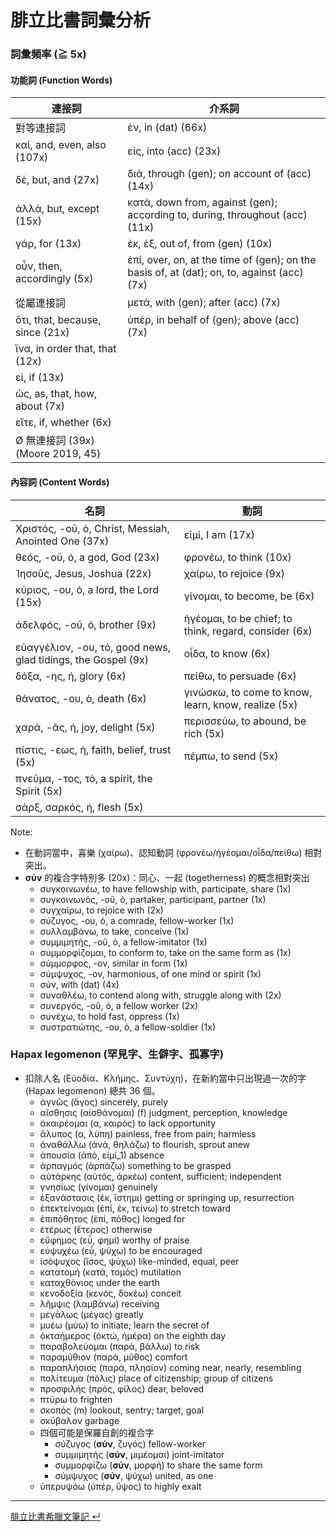# 腓立比書詞彙分析

### 詞彙頻率 (≧ 5x)
 
 #### 功能詞 (Function Words)

| 連接詞                             | 介系詞                                                                                        |
|---------------------------------|--------------------------------------------------------------------------------------------|
| 對等連接詞                           | ἐν, in (dat) (66x)                                                                         |
| καί, and, even, also (107x)     | εἰς, into (acc) (23x)                                                                      |
| δέ, but, and (27x)              | διά, through (gen); on account of (acc) (14x)                                              |
| ἀλλά, but, except (15x)         | κατά, down from, against (gen); according to, during, throughout (acc) (11x)               |
| γάρ, for (13x)                  | ἐκ, ἐξ, out of, from (gen) (10x)                                                           |
| οὖν, then, accordingly (5x)     | ἐπί, over, on, at the time of (gen); on the basis of, at (dat); on, to, against (acc) (7x) |
| 從屬連接詞                           | μετά, with (gen); after (acc) (7x)                                                         |
| ὅτι, that, because, since (21x) | ὑπέρ, in behalf of (gen); above (acc) (7x)                                                 |
| ἵνα, in order that, that (12x)  |                                                                                            |
| εἰ, if (13x)                    |                                                                                            |
| ὡς, as, that, how, about (7x)   |                                                                                            |
| εἴτε, if, whether (6x)          |                                                                                            |
| Ø 無連接詞 (39x) (Moore 2019, 45)   | |



 #### 內容詞 (Content Words)

| 名詞                                                            | 動詞 |
|---------------------------------------------------------------|-------------------------------------------------------|
| Χριστός, -οῦ, ὁ, Christ, Messiah, Anointed One (37x)          | εἰμί, I am (17x)                                      |
| θεός, -οῦ, ὁ, a god, God (23x)                                | φρονέω, to think (10x)                                |
| Ἰησοῦς, Jesus, Joshua (22x)                                   | χαίρω, to rejoice (9x)                                |
| κύριος, -ου, ὁ, a lord, the Lord (15x)                        | γίνομαι, to become, be (6x)                           |
| ἀδελφός, -οῦ, ὁ, brother (9x)                                 | ἡγέομαι, to be chief; to think, regard, consider (6x) |
| εὐαγγέλιον, -ου, τό, good news, glad tidings, the Gospel (9x) | οἶδα, to know (6x)                                    |
| δόξα, -ης, ἡ, glory (6x)                                      | πείθω, to persuade (6x)                               |
| θάνατος, -ου, ὁ, death (6x)                                   | γινώσκω, to come to know, learn, know, realize (5x)   |
| χαρά, -ᾶς, ἡ, joy, delight (5x)                               | περισσεύω, to abound, be rich (5x)                    |
| πίστις, -εως, ἡ, faith, belief, trust (5x)                    | πέμπω, to send (5x)                                   |
| πνεῦμα, -τος, τό, a spirit, the Spirit (5x)                   |                                                       |
| σάρξ, σαρκός, ἡ, flesh (5x)                                    | |

Note: 
- 在動詞當中，喜樂 (χαίρω)、認知動詞 (φρονέω/ἡγέομαι/οἶδα/πείθω) 相對突出。
- **σύν** 的複合字特別多 (20x)：同心、一起 (togetherness) 的概念相對突出
	- συγκοινωνέω, to have fellowship with, participate, share (1x)
	- συγκοινωνός, -οῦ, ὁ, partaker, participant, partner (1x)
	- συγχαίρω, to rejoice with (2x)
	- σύζυγος, -ου, ὁ, a comrade, fellow-worker (1x)
	- συλλαμβάνω, to take, conceive (1x)
	- συμμιμητής, -οῦ, ὁ, a fellow-imitator (1x)
	- συμμορφίζομαι, to conform to, take on the same form as (1x)
	- σύμμορφος, -ον, similar in form (1x)
	- σύμψυχος, -ον, harmonious, of one mind or spirit (1x)
	- σύν, with (dat) (4x)
	- συναθλέω, to contend along with, struggle along with (2x)
	- συνεργός, -οῦ, ὁ, a fellow worker (2x)
	- συνέχω, to hold fast, oppress (1x)
	- συστρατιώτης, -ου, ὁ, a fellow-soldier (1x)


### Hapax legomenon (罕見字、生僻字、孤寡字)

- 扣除人名 (Εὐοδία、Κλήμης、Συντύχη)，在新約當中只出現過一次的字 (Hapax legomenon) 總共 36 個。
	- ἁγνῶς	(ἅγος)	sincerely, purely
	- αἴσθησις	(αἰσθάνομαι)	(f) judgment, perception, knowledge
	- ἀκαιρέομαι	(α, καιρός)	to lack opportunity
	- ἄλυπος	(α, λύπη)	painless, free from pain; harmless
	- ἀναθάλλω	(ἀνά, θηλάζω)	to flourish, sprout anew
	- ἀπουσία	(ἀπό, εἰμί_1)	absence
	- ἁρπαγμός	(ἁρπάζω)	something to be grasped
	- αὐτάρκης	(αὐτός, ἀρκέω)	content, sufficient; independent
	- γνησίως	(γίνομαι)	genuinely
	- ἐξανάστασις	(ἐκ, ἵστημι)	getting or springing up, resurrection
	- ἐπεκτείνομαι	(ἐπί, ἐκ, τείνω)	to stretch toward
	- ἐπιπόθητος	(ἐπί, πόθος)	longed for
	- ἑτέρως	(ἕτερος)	otherwise
	- εὔφημος	(εὖ, φημί)	worthy of praise
	- εὐψυχέω	(εὖ, ψύχω)	to be encouraged
	- ἰσόψυχος	(ἴσος, ψύχω)	like-minded, equal, peer
	- κατατομή	(κατά, τομός)	mutilation
	- καταχθόνιος	under the earth
	- κενοδοξία	(κενός, δοκέω)	conceit
	- λῆμψις	(λαμβάνω)	receiving
	- μεγάλως	(μέγας)	greatly
	- μυέω	(μύω)	to initiate; learn the secret of
	- ὀκταήμερος	(ὀκτώ, ἡμέρα)	on the eighth day
	- παραβολεύομαι	(παρά, βάλλω)	to risk
	- παραμύθιον	(παρά, μῦθος)	comfort
	- παραπλήσιος	(παρά, πλησίον)	coming near, nearly, resembling
	- πολίτευμα	(πόλις)	place of citizenship; group of citizens
	- προσφιλής	(πρός, φίλος)	dear, beloved
	- πτύρω	to frighten
	- σκοπός	(m) lookout, sentry; target, goal
	- σκύβαλον	garbage
	- 四個可能是保羅自創的複合字
		- σύζυγος	(**σύν**, ζυγός)	fellow-worker
		- συμμιμητής	(**σύν**, μιμέομαι)	joint-imitator
		- συμμορφίζω	(**σύν**, μορφή)	to share the same form
		- σύμψυχος	(**σύν**, ψύχω)	united, as one
	- ὑπερυψόω	(ὑπέρ, ὕψος)	to highly exalt



---
[腓立比書希臘文筆記  ↵](Philippians-Notes.md)